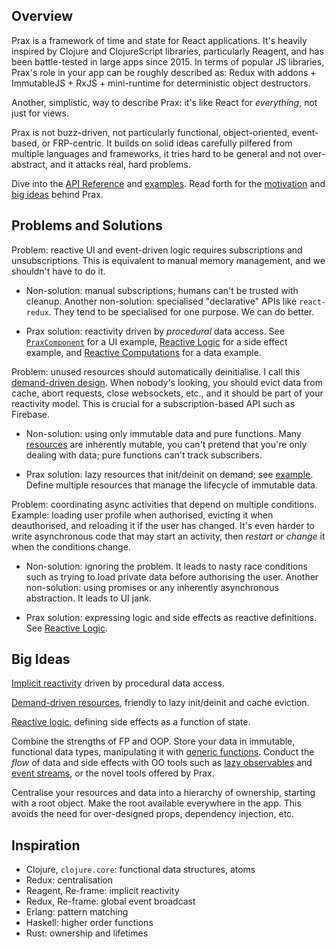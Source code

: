 ## Overview

Prax is a framework of time and state for React applications. It's heavily
inspired by Clojure and ClojureScript libraries, particularly Reagent, and has
been battle-tested in large apps since 2015. In terms of popular JS libraries,
Prax's role in your app can be roughly described as: Redux with addons +
ImmutableJS + RxJS + mini-runtime for deterministic object destructors.

Another, simplistic, way to describe Prax: it's like React for _everything_, not
just for views.

Prax is not buzz-driven, not particularly functional, object-oriented,
event-based, or FRP-centric. It builds on solid ideas carefully pilfered from
multiple languages and frameworks, it tries hard to be general and not
over-abstract, and it attacks real, hard problems.

Dive into the [API Reference](api) and [examples](examples). Read forth for the
[motivation](#problems-and-solutions) and [big ideas](#big-ideas) behind Prax.

## Problems and Solutions

Problem: reactive UI and event-driven logic requires subscriptions and
unsubscriptions. This is equivalent to manual memory management, and we
shouldn't have to do it.

* Non-solution: manual subscriptions; humans can't be trusted with cleanup.
Another non-solution: specialised "declarative" APIs like `react-redux`. They
tend to be specialised for one purpose. We can do better.

* Prax solution: reactivity driven by _procedural_ data access. See
[`PraxComponent`](api#-praxcomponent-) for a UI example,
[Reactive Logic](examples#reactive-logic) for a side effect example, and
[Reactive Computations](examples#reactive-computations) for a data example.

Problem: unused resources should automatically deinitialise. I call this
[demand-driven design](misc#_demand-driven_). When nobody's looking, you should
evict data from cache, abort requests, close websockets, etc., and it should be
part of your reactivity model. This is crucial for a subscription-based API such
as Firebase.

* Non-solution: using only immutable data and pure functions. Many
[resources](misc#_resource_) are inherently mutable, you can't pretend that
you're only dealing with data; pure functions can't track subscribers.

* Prax solution: lazy resources that init/deinit on demand; see
[example](examples#demand-driven-resources). Define multiple resources that
manage the lifecycle of immutable data.

Problem: coordinating async activities that depend on multiple conditions.
Example: loading user profile when authorised, evicting it when deauthorised,
and reloading it if the user has changed. It's even harder to write asynchronous
code that may start an activity, then _restart_ or _change_ it when the
conditions change.

* Non-solution: ignoring the problem. It leads to nasty race conditions such as
trying to load private data before authorising the user. Another non-solution:
using promises or any inherently asynchronous abstraction. It leads to UI jank.

* Prax solution: expressing logic and side effects as reactive definitions. See
[Reactive Logic](examples#reactive-logic).

## Big Ideas

[Implicit reactivity](api#-praxcomponent-) driven by procedural data access.

[Demand-driven resources](examples#demand-driven-resources), friendly to lazy
init/deinit and cache eviction.

[Reactive logic](examples#reactive-logic), defining side effects as a function
of state.

Combine the strengths of FP and OOP. Store your data in immutable, functional
data types, manipulating it with [generic functions](api#emerge). Conduct the
_flow_ of data and side effects with OO tools such as
[lazy observables](examples#demand-driven-resources) and
[event streams](examples#event-system), or the novel tools offered by Prax.

Centralise your resources and data into a hierarchy of ownership, starting with
a root object. Make the root available everywhere in the app. This avoids the
need for over-designed props, dependency injection, etc.

## Inspiration

* Clojure, `clojure.core`: functional data structures, atoms
* Redux: centralisation
* Reagent, Re-frame: implicit reactivity
* Redux, Re-frame: global event broadcast
* Erlang: pattern matching
* Haskell: higher order functions
* Rust: ownership and lifetimes
